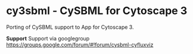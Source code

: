 # cy3sbml - CySBML for Cytoscape 3

Porting of CySBML support to App for Cytoscape 3.

**Support**
Support via googlegroup 
https://groups.google.com/forum/#!forum/cysbml-cyfluxviz
